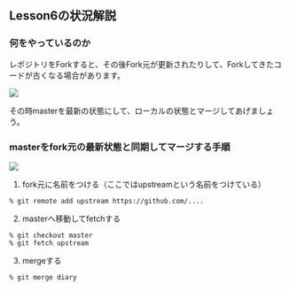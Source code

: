 ## Lesson6の状況解説

### 何をやっているのか
レポジトリをForkすると、その後Fork元が更新されたりして、Forkしてきたコードが古くなる場合があります。

![](img/fork_merge2.png)

その時masterを最新の状態にして、ローカルの状態とマージしてあげましょう。

### masterをfork元の最新状態と同期してマージする手順
![](img/fork_merge3.png)

1. fork元に名前をつける（ここではupstreamという名前をつけている）

  ```
% git remote add upstream https://github.com/....  
  ```
  
2. masterへ移動してfetchする
 
  ```
  % git checkout master
  % git fetch upstream
  ```
  
3. mergeする
 
  ```
  % git merge diary

  ```
